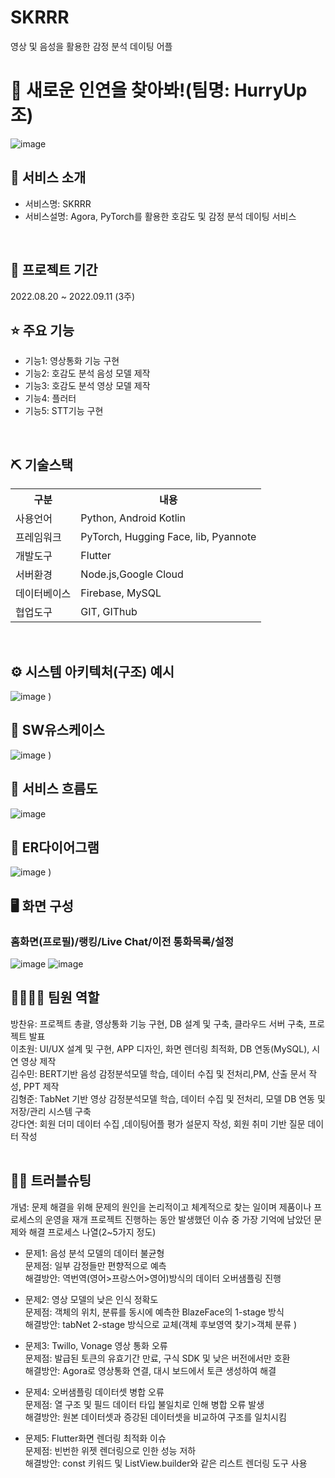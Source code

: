 # SKRRR
영상 및 음성을 활용한 감정 분석 데이팅 어플
# 📎 새로운 인연을 찾아봐!(팀명: HurryUp조)
![image](https://github.com/user-attachments/assets/c2cde952-1e5c-403e-8ee8-d3aca10d0b6a)


## 👀 서비스 소개
* 서비스명: SKRRR
* 서비스설명: Agora, PyTorch를 활용한 호감도 및 감정 분석 데이팅 서비스
<br>

## 📅 프로젝트 기간
2022.08.20 ~ 2022.09.11 (3주)
<br>

## ⭐ 주요 기능
* 기능1: 영상통화 기능 구현
* 기능2: 호감도 분석 음성 모델 제작 
* 기능3: 호감도 분석 영상 모델 제작 
* 기능4: 플러터 
* 기능5: STT기능 구현
<br>

## ⛏ 기술스택
<table>
    <tr>
        <th>구분</th>
        <th>내용</th>
    </tr>
    <tr>
        <td>사용언어</td>
        <td>
            Python, Android Kotlin
        </td>
    </tr>
    <tr>
        <td>프레임워크</td>
        <td>
            PyTorch, Hugging Face, lib, Pyannote
        </td>
    </tr>
    <tr>
        <td>개발도구</td>
        <td>
            Flutter
        </td>
    </tr>
    <tr>
        <td>서버환경</td>
        <td>
           Node.js,Google Cloud
        </td>
    </tr>
    <tr>
        <td>데이터베이스</td>
        <td>
            Firebase, MySQL
        </td>
    </tr>
    <tr>
        <td>협업도구</td>
        <td>
            GIT, GIThub
        </td>
    </tr>
</table>


<br>

## ⚙ 시스템 아키텍처(구조) 예시 
![image](https://github.com/user-attachments/assets/949a7bf0-8af0-4a73-8507-968ebd73534d)
)
<br>

## 📌 SW유스케이스
![image](https://github.com/user-attachments/assets/f2577b72-8fcf-43f3-b008-adb5907f8ec4)
)
<br>

## 📌 서비스 흐름도
![image](https://github.com/user-attachments/assets/6e8fd656-e9cb-4c85-b3b9-556570eb753b)
<br>

## 📌 ER다이어그램
![image](https://github.com/user-attachments/assets/638b5735-071d-4b0b-bcb2-2c5e30100737)
)
<br>

## 🖥 화면 구성

### 홈화면(프로필)/랭킹/Live Chat/이전 통화목록/설정
![image](https://github.com/user-attachments/assets/ad1a9687-96cf-4d3a-833e-6fc99358de02)
![image](https://github.com/user-attachments/assets/93acd331-2b8e-4536-9cb9-035d218faf36)
<br>


## 👨‍👩‍👦‍👦 팀원 역할
<table>
  <tr>
    방찬유: 프로젝트 총괄, 영상통화 기능 구현, DB 설계 및 구축, 클라우드 서버 구축, 프로젝트 발표<br>
    이초원: UI/UX 설계 및 구현, APP 디자인, 화면 렌더링 최적화, DB 연동(MySQL), 시연 영상 제작<br>
    김수민: BERT기반 음성 감정분석모델 학습, 데이터 수집 및 전처리,PM, 산출 문서 작성, PPT 제작<br>
    김형준: TabNet 기반 영상 감정분석모델 학습, 데이터 수집 및 전처리, 모델 DB 연동 및 저장/관리 시스템 구축<br>
    강다연: 회원 더미 데이터 수집 ,데이팅어플 평가 설문지 작성, 회원 취미 기반 질문 데이터 작성 <br>
  </tr>
</table>

## 🤾‍♂️ 트러블슈팅
개념: 문제 해결을 위해 문제의 원인을 논리적이고 체계적으로 찾는 일이며 제품이나 프로세스의 운영을 재개
프로젝트 진행하는 동안 발생했던 이슈 중 가장 기억에 남았던 문제와 해결 프로세스 나열(2~5가지 정도)
  
* 문제1:  음성 분석 모델의 데이터 불균형<br>
문제점: 일부 감정들만 편향적으로 예측 <br>
해결방안: 역번역(영어>프랑스어>영어)방식의 데이터 오버샘플링 진행
 
* 문제2: 영상 모델의 낮은 인식 정확도<br>
 문제점: 객체의 위치, 분류를 동시에 예측한 BlazeFace의 1-stage 방식 <br>
 해결방안: tabNet 2-stage 방식으로 교체(객체 후보영역 찾기>객체 분류 )

* 문제3: Twillo, Vonage 영상 통화 오류<br>
 문제점: 발급된 토큰의 유효기간 만료, 구식 SDK 및 낮은 버전에서만 호환 <br>
 해결방안: Agora로 영상통화 연결, 대시 보드에서 토큰 생성하여 해결 

* 문제4: 오버샘플링 데이터셋 병합 오류<br>
 문제점: 열 구조 및 필드 데이터 타입 불일치로 인해 병합 오류 발생 <br>
 해결방안: 원본 데이터셋과 증강된 데이터셋을 비교하여 구조를 일치시킴 

* 문제5: Flutter화면 렌더링 최적화 이슈<br>
 문제점: 빈번한 위젯 렌더링으로 인한 성능 저하 <br>
 해결방안: const 키워드 및 ListView.builder와 같은 리스트 렌더링 도구 사용








